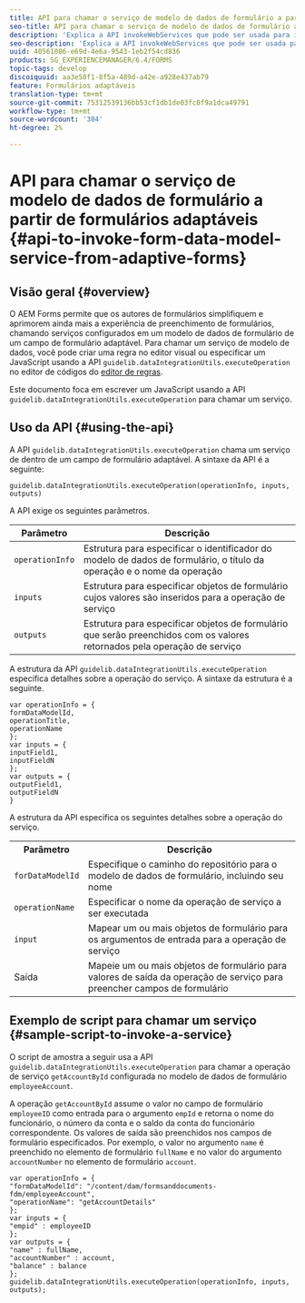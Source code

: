 ```yaml
---
title: API para chamar o serviço de modelo de dados de formulário a partir de formulários adaptáveis
seo-title: API para chamar o serviço de modelo de dados de formulário a partir de formulários adaptáveis
description: 'Explica a API invokeWebServices que pode ser usada para invocar serviços da Web escritos em WSDL a partir de um campo de formulário adaptável. '
seo-description: 'Explica a API invokeWebServices que pode ser usada para invocar serviços da Web escritos em WSDL a partir de um campo de formulário adaptável. '
uuid: 40561086-e69d-4e6a-9543-1eb2f54cd836
products: SG_EXPERIENCEMANAGER/6.4/FORMS
topic-tags: develop
discoiquuid: aa3e50f1-8f5a-489d-a42e-a928e437ab79
feature: Formulários adaptáveis
translation-type: tm+mt
source-git-commit: 75312539136bb53cf1db1de03fc0f9a1dca49791
workflow-type: tm+mt
source-wordcount: '384'
ht-degree: 2%

---
```



# API para chamar o serviço de modelo de dados de formulário a partir de formulários adaptáveis {#api-to-invoke-form-data-model-service-from-adaptive-forms}

## Visão geral {#overview}

O AEM Forms permite que os autores de formulários simplifiquem e aprimorem ainda mais a experiência de preenchimento de formulários, chamando serviços configurados em um modelo de dados de formulário de um campo de formulário adaptável. Para chamar um serviço de modelo de dados, você pode criar uma regra no editor visual ou especificar um JavaScript usando a API `guidelib.dataIntegrationUtils.executeOperation` no editor de códigos do [editor de regras](/help/forms/using/rule-editor.md).

Este documento foca em escrever um JavaScript usando a API `guidelib.dataIntegrationUtils.executeOperation` para chamar um serviço.

## Uso da API {#using-the-api}

A API `guidelib.dataIntegrationUtils.executeOperation` chama um serviço de dentro de um campo de formulário adaptável. A sintaxe da API é a seguinte:

```
guidelib.dataIntegrationUtils.executeOperation(operationInfo, inputs, outputs)
```

A API exige os seguintes parâmetros.

| Parâmetro | Descrição |
|---|---|
| `operationInfo` | Estrutura para especificar o identificador do modelo de dados de formulário, o título da operação e o nome da operação |
| `inputs` | Estrutura para especificar objetos de formulário cujos valores são inseridos para a operação de serviço |
| `outputs` | Estrutura para especificar objetos de formulário que serão preenchidos com os valores retornados pela operação de serviço |

A estrutura da API `guidelib.dataIntegrationUtils.executeOperation` especifica detalhes sobre a operação do serviço. A sintaxe da estrutura é a seguinte.

```
var operationInfo = {
formDataModelId,
operationTitle,
operationName
};
var inputs = {
inputField1,
inputFieldN
};
var outputs = {
outputField1,
outputFieldN
}
```

A estrutura da API especifica os seguintes detalhes sobre a operação do serviço.

<table> 
 <tbody> 
  <tr> 
   <th>Parâmetro</th> 
   <th>Descrição</th> 
  </tr> 
  <tr> 
   <td><code>forDataModelId</code></td> 
   <td>Especifique o caminho do repositório para o modelo de dados de formulário, incluindo seu nome</td> 
  </tr> 
  <tr> 
   <td><code>operationName</code></td> 
   <td>Especificar o nome da operação de serviço a ser executada</td> 
  </tr> 
  <tr> 
   <td><code>input</code></td> 
   <td>Mapear um ou mais objetos de formulário para os argumentos de entrada para a operação de serviço</td> 
  </tr> 
  <tr> 
   <td>Saída</td> 
   <td>Mapeie um ou mais objetos de formulário para valores de saída da operação de serviço para preencher campos de formulário<br /> </td> 
  </tr> 
 </tbody> 
</table>

## Exemplo de script para chamar um serviço {#sample-script-to-invoke-a-service}

O script de amostra a seguir usa a API `guidelib.dataIntegrationUtils.executeOperation` para chamar a operação de serviço `getAccountById` configurada no modelo de dados de formulário `employeeAccount`.

A operação `getAccountById` assume o valor no campo de formulário `employeeID` como entrada para o argumento `empId` e retorna o nome do funcionário, o número da conta e o saldo da conta do funcionário correspondente. Os valores de saída são preenchidos nos campos de formulário especificados. Por exemplo, o valor no argumento `name` é preenchido no elemento de formulário `fullName` e no valor do argumento `accountNumber` no elemento de formulário `account`.

```
var operationInfo = {
"formDataModelId": "/content/dam/formsanddocuments-fdm/employeeAccount",
"operationName": "getAccountDetails"
};
var inputs = {
"empid" : employeeID
};
var outputs = {
"name" : fullName,
"accountNumber" : account,
"balance" : balance
};
guidelib.dataIntegrationUtils.executeOperation(operationInfo, inputs, outputs);
```

